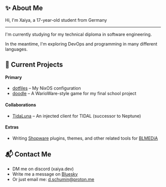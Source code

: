 ## ✨ About Me  
Hi, I'm Xaiya, a 17-year-old student from Germany

---

I'm currently studying for my technical diploma in software engineering.

In the meantime, I'm exploring DevOps and programming in many different languages.

## 🔭 Current Projects  
#### Primary  
- [dotfiles](https://github.com/xaiyadev/dotfiles) – My NixOS configuration  
- [doodle](https://github.com/xaiyadev/doodle) – A WarioWare-style game for my final school project  

#### Collaborations  
- [TidaLuna](https://github.com/Inrixia/TidaLuna) – An injected client for TIDAL (successor to Neptune)

#### Extras  
- Writing [Shopware](https://github.com/shopware/shopware) plugins, themes, and other related tools for [BLMEDiA](https://www.blmedia.de/)

## 📬 Contact Me  
- DM me on discord (xaiya.dev)  
- Write me a message on [Bluesky](https://bsky.app/profile/xaiya.dev)  
- Or just email me: d.schumin@proton.me
